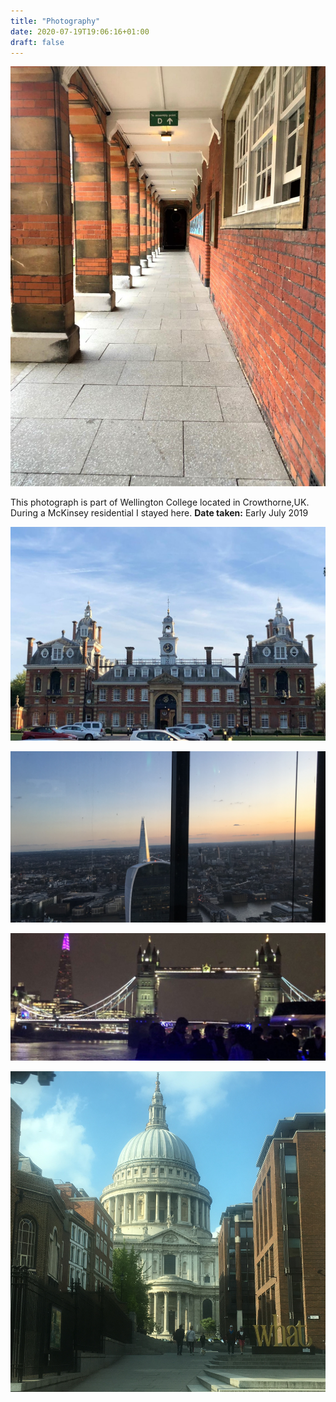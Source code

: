 ```yaml
---
title: "Photography"
date: 2020-07-19T19:06:16+01:00
draft: false
---
```


![Drawing 14](mckinsey.jpeg)

This photograph is part of Wellington College located in Crowthorne,UK. During a McKinsey residential I stayed here. 
**Date taken:** Early July 2019

![Drawing 15](Wellington.jpg)

![Drawing 16](Londonsky.jpg)

![Drawing 17](Londonbridge.jpeg)

![Drawing 18](Stpauls.jpg)
